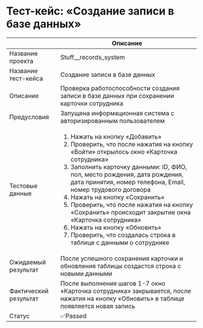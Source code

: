 # Тест-кейс: «Создание записи в базе данных»

||Описание|
| --- | --- |
| Название проекта | Stuff__records_system |
| Название тест-кейса | Создание записи в базе данных |
| Описание | Проверка работоспособности создания записи в базе данных при сохранении карточки сотрудника |
| Предусловия | Запущена информационная система с авторизированным пользователем |
| Тестовые данные | <ol><li>Нажать на кнопку «Добавить»</li><li>Проверить, что после нажатия на кнопку «Войти» открылось окно «Карточка сотрудника»</li><li>Заполнить карточку данными: ID, ФИО, пол, место рождения, дата рождения, дата принятия, номер телефона, Email, номер трудового договора</li><li>Нажать на кнопку «Сохранить»</li><li>Проверить, что после нажатия на кнопку «Сохранить» происходит закрытие окна «Карточка сотрудника»</li><li>Нажать на кнопку «Обновить»</li><li>Проверить, что создалась строка в таблице с данными о сотруднике</li></ol> |
| Ожидаемый результат | После успешного сохранения карточки и обновления таблицы создастся строка с новыми данными |
| Фактический результат | После выполнения шагов 1-7 окно «Карточка сотрудника» закрывается, после нажатия на кнопку «Обновить» в таблице появляется новая запись |
| Статус | ✅Passed |
